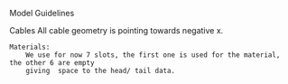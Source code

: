 Model Guidelines


Cables
	All cable geometry is pointing towards negative x.

	Materials:
		We use for now 7 slots, the first one is used for the material, the other 6 are empty
		giving  space to the head/ tail data.

	